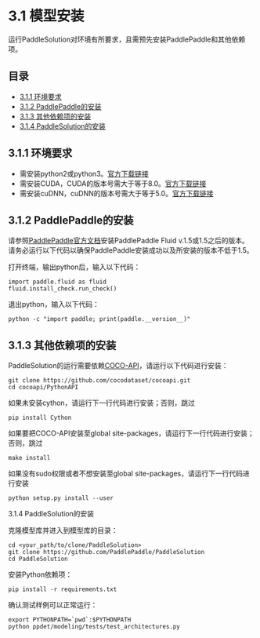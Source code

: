 # 3.1 模型安装

运行PaddleSolution对环境有所要求，且需预先安装PaddlePaddle和其他依赖项。

## 目录
* [3.1.1 环境要求](#311-环境要求)
* [3.1.2 PaddlePaddle的安装](#312-PaddlePaddle的安装)
* [3.1.3 其他依赖项的安装](#313-其他依赖项的安装)
* [3.1.4 PaddleSolution的安装](#314-PaddleSolution的安装)

## 3.1.1 环境要求

* 需安装python2或python3。[官方下载链接](https://www.python.org/downloads/)
* 需安装CUDA，CUDA的版本号需大于等于8.0。[官方下载链接](https://developer.nvidia.com/cuda-toolkit-archive)
* 需安装cuDNN，cuDNN的版本号需大于等于5.0。[官方下载链接](https://developer.nvidia.com/rdp/cudnn-download)

## 3.1.2 PaddlePaddle的安装

请参照[PaddlePaddle官方文档](http://www.paddlepaddle.org.cn/)安装PaddlePaddle Fluid v.1.5或1.5之后的版本。请务必运行以下代码以确保PaddlePaddle安装成功以及所安装的版本不低于1.5。

打开终端，输出python后，输入以下代码：
  ```
  import paddle.fluid as fluid 
  fluid.install_check.run_check()
  ```
退出python，输入以下代码：
  ```
  python -c "import paddle; print(paddle.__version__)"
  ```
  
## 3.1.3 其他依赖项的安装
  
PaddleSolution的运行需要依赖[COCO-API](https://github.com/cocodataset/cocoapi)，请运行以下代码进行安装：
  
  ```
  git clone https://github.com/cocodataset/cocoapi.git
  cd cocoapi/PythonAPI
  ```
如果未安装cython，请运行下一行代码进行安装；否则，跳过
  ```
  pip install Cython
  ```
如果要把COCO-API安装至global site-packages，请运行下一行代码进行安装；否则，跳过
  ```
  make install
  ```
如果没有sudo权限或者不想安装至global site-packages，请运行下一行代码进行安装
  ```
  python setup.py install --user
  ```

3.1.4 PaddleSolution的安装
  
克隆模型库并进入到模型库的目录：
  ```
  cd <your_path/to/clone/PaddleSolution>
  git clone https://github.com/PaddlePaddle/PaddleSolution
  cd PaddleSolution
  ```
  
安装Python依赖项：
  ```
  pip install -r requirements.txt
  ```
  
确认测试样例可以正常运行：
  
  ```
  export PYTHONPATH=`pwd`:$PYTHONPATH
  python ppdet/modeling/tests/test_architectures.py
  ```
